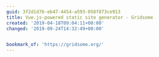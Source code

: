 ```yaml
---
guid: 3f2d1d76-eb47-4454-a593-058f873ce913
title: Vue.js-powered static site generator - Gridsome
created: '2019-04-18T09:04:11+00:00'
changed: '2019-09-24T14:32:49+00:00'


bookmark_of: 'https://gridsome.org/'
---
```


